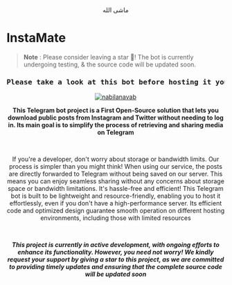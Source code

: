 <p align='center'>ماشى الله</p>

# InstaMate

<head>
  <meta charset="UTF-8">
  <meta name="description" content="Telegram Pdf Bot">
  <meta name="keywords" content="Telegram, pdf, bot, pdfbot, ilovepdf, nabilanavab">
  <meta name="author" content="Nabil A Navab">
</head>

> **Note** 
> : Please consider leaving a star 🌟! The bot is currently undergoing testing, & the source code will be updated soon.


<h3><pre><center>Please take a look at this bot before hosting it yourself: <a href="https://telegram.dog/Insta_Mate_Bot">Test Bot</a></center></pre></h3>

<p align="center"><a href="https://telegram.dog/Insta_Mate_Bot"><img src="https://graph.org/file/2e1d1b8752fa369094e45.png" alt="nabilanavab" /></a></p>

<p align="center"><b>This Telegram bot project is a First Open-Source solution that lets you download public posts from Instagram and Twitter without needing to log in. Its main goal is to simplify the process of retrieving and sharing media on Telegram</b></p>

<br><p align="center">If you're a developer, don't worry about storage or bandwidth limits. Our process is simpler than you might think! When using our service, the posts are directly forwarded to Telegram without being saved on our server. This means you can enjoy seamless sharing without any concerns about storage space or bandwidth limitations. It's hassle-free and efficient!
This Telegram bot is built to be lightweight and resource-friendly, enabling you to host it effortlessly, even if you don't have a high-performance server. Its efficient code and optimized design guarantee smooth operation on different hosting environments, including those with limited resources</p>

</br><p align="center"><i><b>This project is currently in active development, with ongoing efforts to enhance its functionality. However, you need not worry! We kindly request your support by giving a star to this project, as we are committed to providing timely updates and ensuring that the complete source code will be updated soon</b></i></p>
